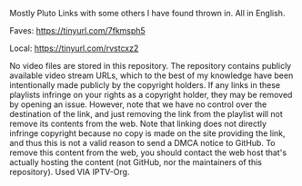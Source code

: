 
Mostly Pluto Links with some others I have found thrown in.  All in English.

Faves: https://tinyurl.com/7fkmsph5

Local: https://tinyurl.com/rvstcxz2


No video files are stored in this repository. The repository contains publicly available video stream URLs, which to the best of my knowledge have been intentionally made publicly by the copyright holders. If any links in these playlists infringe on your rights as a copyright holder, they may be removed by opening an issue. However, note that we have no control over the destination of the link, and just removing the link from the playlist will not remove its contents from the web. Note that linking does not directly infringe copyright because no copy is made on the site providing the link, and thus this is not a valid reason to send a DMCA notice to GitHub. To remove this content from the web, you should contact the web host that's actually hosting the content (not GitHub, nor the maintainers of this repository). Used VIA IPTV-Org.
